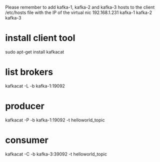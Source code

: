 Please remember to add kafka-1, kafka-2 and kafka-3 hosts to the client /etc/hosts file with the IP of the virtual nic
192.168.1.231 kafka-1 kafka-2 kafka-3

# install client tool
sudo apt-get install kafkacat

# list brokers
kafkacat -L -b kafka-1:19092

# producer
kafkacat -P -b kafka-1:19092 -t helloworld_topic

# consumer
kafkacat -C -b kafka-3:39092 -t helloworld_topic


